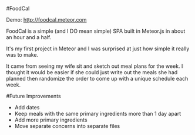 #FoodCal

Demo: http://foodcal.meteor.com

FoodCal is a simple (and I DO mean simple) SPA built in Meteor.js in about an hour and a half.

It's my first project in Meteor and I was surprised at just how simple it really was to make.

It came from seeing my wife sit and sketch out meal plans for the week. I thought it would be easier if she could just write out the meals she had planned then randomize the order to come up with a unique schedule each week.

#Future Improvements

* Add dates
* Keep meals with the same primary ingredients more than 1 day apart
* Add more primary ingredients
* Move separate concerns into separate files
